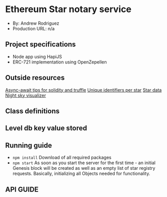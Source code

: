 # Ethereum Star notary service
+ By: Andrew Rodriguez
+ Production URL: n/a

## Project specifications
+ Node app using HapiJS
+ ERC-721 implementation using OpenZepellen

## Outside resources
[Async-await tips for solidity and truffle](https://medium.com/coinmonks/testing-solidity-with-truffle-and-async-await-396e81c54f93)
[Unique identifiers per star](https://en.wikipedia.org/wiki/Hipparcos)
[Star data](https://github.com/ofrohn/d3-celestial/tree/master/data)
[Night sky visualizer](https://github.com/ofrohn/d3-celestial)

## Class definitions


## Level db key value stored



## Running guide
+ `npm install`
Download of all required packages
+ `npm start`
As soon as you start the server for the first time - an initial Genesis block will be created as well as an empty list of star registry requests. Basically, initializing all Objects needed for functionality.

## API GUIDE
